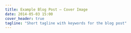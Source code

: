 ```yaml
---
title: Example Blog Post – Cover Image
date: 2014-05-03 15:00
cover_header: true
tagline: "Short tagline with keywords for the blog post"
---
```

